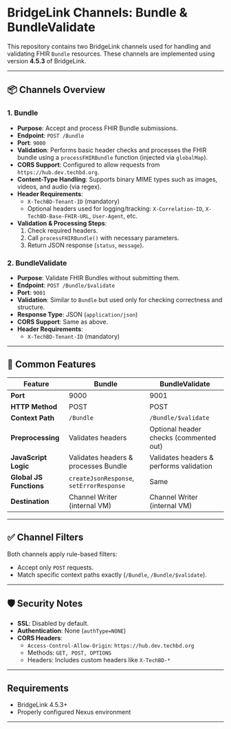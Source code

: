 # BridgeLink Channels: Bundle & BundleValidate

This repository contains two BridgeLink channels used for handling and validating FHIR `Bundle` resources. These channels are implemented using version **4.5.3** of BridgeLink.

---

## 📦 Channels Overview

### 1. **Bundle**
- **Purpose**: Accept and process FHIR Bundle submissions.
- **Endpoint**: `POST /Bundle`
- **Port**: `9000`
- **Validation**: Performs basic header checks and processes the FHIR bundle using a `processFHIRBundle` function (injected via `globalMap`).
- **CORS Support**: Configured to allow requests from `https://hub.dev.techbd.org`.
- **Content-Type Handling**: Supports binary MIME types such as images, videos, and audio (via regex).
- **Header Requirements**:
  - `X-TechBD-Tenant-ID` (mandatory)
  - Optional headers used for logging/tracking: `X-Correlation-ID`, `X-TechBD-Base-FHIR-URL`, `User-Agent`, etc.
- **Validation & Processing Steps**:
  1. Check required headers.
  2. Call `processFHIRBundle()` with necessary parameters.
  3. Return JSON response (`status`, `message`).

### 2. **BundleValidate**
- **Purpose**: Validate FHIR Bundles without submitting them.
- **Endpoint**: `POST /Bundle/$validate`
- **Port**: `9001`
- **Validation**: Similar to `Bundle` but used only for checking correctness and structure.
- **Response Type**: JSON (`application/json`)
- **CORS Support**: Same as above.
- **Header Requirements**:
  - `X-TechBD-Tenant-ID` (mandatory)

---

## 🔧 Common Features

| Feature | Bundle | BundleValidate |
|--------|--------|----------------|
| **Port** | 9000 | 9001 |
| **HTTP Method** | POST | POST |
| **Context Path** | `/Bundle` | `/Bundle/$validate` |
| **Preprocessing** | Validates headers | Optional header checks (commented out) |
| **JavaScript Logic** | Validates headers & processes Bundle | Validates headers & performs validation |
| **Global JS Functions** | `createJsonResponse`, `setErrorResponse` | Same |
| **Destination** | Channel Writer (internal VM) | Channel Writer (internal VM) |

---

## ✅ Channel Filters

Both channels apply rule-based filters:
- Accept only `POST` requests.
- Match specific context paths exactly (`/Bundle`, `/Bundle/$validate`).

---

## 🛡 Security Notes

- **SSL**: Disabled by default.
- **Authentication**: None (`authType=NONE`)
- **CORS Headers**:
  - `Access-Control-Allow-Origin`: `https://hub.dev.techbd.org`
  - Methods: `GET, POST, OPTIONS`
  - Headers: Includes custom headers like `X-TechBD-*`

---

## Requirements

- BridgeLink 4.5.3+
- Properly configured Nexus environment

---
